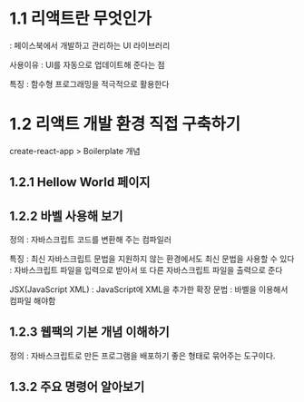 # 1.1 리액트란 무엇인가
: 페이스북에서 개발하고 관리하는 UI 라이브러리

사용이유
: UI를 자동으로 업데이트해 준다는 점

특징
: 함수형 프로그래밍을 적극적으로 활용한다

# 1.2 리액트 개발 환경 직접 구축하기

create-react-app > Boilerplate 개념

## 1.2.1 Hellow World 페이지

## 1.2.2 바벨 사용해 보기
정의
: 자바스크립트 코드를 변환해 주는 컴파일러

특징
: 최신 자바스크립트 문법을 지원하지 않는 환경에서도 최신 문법을 사용할 수 있다
: 자바스크립트 파일을 입력으로 받아서 또 다른 자바스크립트 파일을 출력으로 준다

JSX(JavaScript XML)
: JavaScript에 XML을 추가한 확장 문법
: 바벨을 이용해서 컴파일 해야함

## 1.2.3 웹팩의 기본 개념 이해하기
정의
: 자바스크립트로 만든 프로그램을 배포하기 좋은 형태로 묶어주는 도구이다.

## 1.3.2 주요 명령어 알아보기

